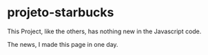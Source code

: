# projeto-starbucks

This Project, like the others, has nothing new in the Javascript code.

The news, I made this page in one day.

